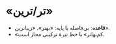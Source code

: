 # «تر/ترین»

- **قاعده**: بی‌فاصله با پایه: «بهتر»، «زیباترین».
- «کم‌بهاتر» با خط تیرهٔ ترکیبی مجاز است.
